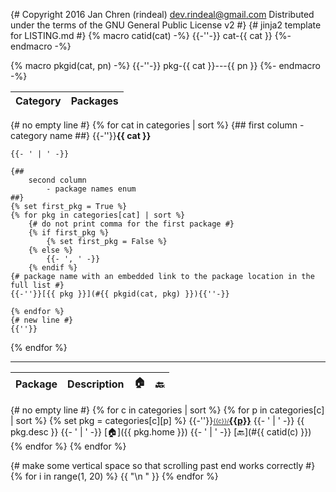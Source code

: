 {#
    Copyright 2016 Jan Chren (rindeal) <dev.rindeal@gmail.com>
    Distributed under the terms of the GNU General Public License v2
#}
{#
    jinja2 template for LISTING.md
#}
{% macro catid(cat) -%}
    {{-''-}} cat-{{ cat }}
{%- endmacro -%}

{% macro pkgid(cat, pn) -%}
    {{-''-}} pkg-{{ cat }}---{{ pn }}
{%- endmacro -%}

<a id="top"></a>

Category | Packages
-------- | --------
{# no empty line #}
{% for cat in categories | sort %}
    {##
        first column
            - category name
    ##}
    {{-''}}<a id="{{ catid(cat) }}"></a>**{{ cat }}**

    {{- ' | ' -}}

    {##
        second column
            - package names enum
    ##}
    {% set first_pkg = True %}
    {% for pkg in categories[cat] | sort %}
        {# do not print comma for the first package #}
        {% if first_pkg %}
            {% set first_pkg = False %}
        {% else %}
            {{- ', ' -}}
        {% endif %}
    {# package name with an embedded link to the package location in the full list #}
    {{-''}}[{{ pkg }}](#{{ pkgid(cat, pkg) }}){{''-}}

    {% endfor %}
    {# new line #}
    {{''}}
{% endfor %}

----------------------------------------------------------------------------------------------------

Package | Description | :house: | :back:
------- | ----------- | ------- | ------
{# no empty line #}
{% for c in categories | sort %}
    {% for p in categories[c] | sort %}
        {% set pkg = categories[c][p] %}
        {{-''}}<a id="{{pkgid(c, p)}}"></a><a href="./{{c}}/{{p}}"><sub><sup>{{c}}/</sup></sub><strong>{{p}}</strong></a>
        {{- ' | ' -}}
        {{ pkg.desc }}
        {{- ' | ' -}}
        [:house:]({{ pkg.home }})
        {{- ' | ' -}}
        [:back:](#{{ catid(c) }})
    {% endfor %}
{% endfor %}

{# make some vertical space so that scrolling past end works correctly #}
{% for i in range(1, 20) %}
    {{ "\n&nbsp;" }}
{% endfor %}

